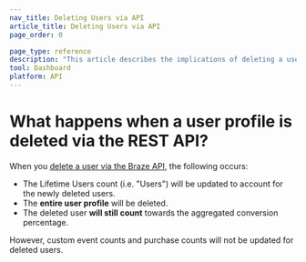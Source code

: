 ```yaml
---
nav_title: Deleting Users via API
article_title: Deleting Users via API
page_order: 0

page_type: reference
description: "This article describes the implications of deleting a user profile via the Braze REST API."
tool: Dashboard
platform: API
---
```


# What happens when a user profile is deleted via the REST API?	

When you [delete a user via the Braze API]({{site.baseurl}}/api/endpoints/user_data/#user-delete-endpoint), the following occurs:

- The Lifetime Users count (i.e. "Users") will be updated to account for the newly deleted users.	
- The __entire user profile__ will be deleted.	
- The deleted user __will still count__ towards the aggregated conversion percentage.	

However, custom event counts and purchase counts will not be updated for deleted users.	
